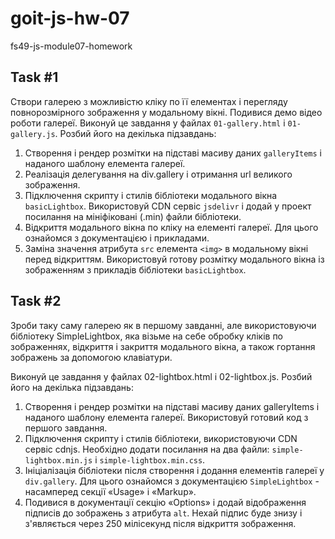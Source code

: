 # goit-js-hw-07

fs49-js-module07-homework

## Task #1

Створи галерею з можливістю кліку по її елементах і перегляду повнорозмірного зображення у
модальному вікні. Подивися демо відео роботи галереї. Виконуй це завдання у файлах `01-gallery.html`
і `01-gallery.js`. Розбий його на декілька підзавдань:

1. Створення і рендер розмітки на підставі масиву даних `galleryItems` і наданого шаблону елемента
   галереї.
2. Реалізація делегування на div.gallery і отримання url великого зображення.
3. Підключення скрипту і стилів бібліотеки модального вікна `basicLightbox`. Використовуй CDN сервіс
   `jsdelivr` і додай у проект посилання на мініфіковані (.min) файли бібліотеки.
4. Відкриття модального вікна по кліку на елементі галереї. Для цього ознайомся з документацією і
   прикладами.
5. Заміна значення атрибута `src` елемента `<img>` в модальному вікні перед відкриттям. Використовуй
   готову розмітку модального вікна із зображенням з прикладів бібліотеки `basicLightbox`.

## Task #2

Зроби таку саму галерею як в першому завданні, але використовуючи бібліотеку SimpleLightbox, яка
візьме на себе обробку кліків по зображеннях, відкриття і закриття модального вікна, а також
гортання зображень за допомогою клавіатури.

Виконуй це завдання у файлах 02-lightbox.html і 02-lightbox.js. Розбий його на декілька підзавдань:

1. Створення і рендер розмітки на підставі масиву даних galleryItems і наданого шаблону елемента
   галереї. Використовуй готовий код з першого завдання.
2. Підключення скрипту і стилів бібліотеки, використовуючи CDN сервіс cdnjs. Необхідно додати
   посилання на два файли: `simple-lightbox.min.js` і `simple-lightbox.min.css`.
3. Ініціалізація бібліотеки після створення і додання елементів галереї у `div.gallery`. Для цього
   ознайомся з документацією `SimpleLightbox` - насамперед секції «Usage» і «Markup».
4. Подивися в документації секцію «Options» і додай відображення підписів до зображень з атрибута
   `alt`. Нехай підпис буде знизу і з'являється через 250 мілісекунд після відкриття зображення.

